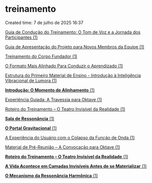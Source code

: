 # treinamento

Created time: 7 de julho de 2025 16:37

[Guia de Condução do Treinamento: O Tom de Voz e a Jornada dos Participantes (1)](treinamento%20229d03d38faf801c8d3cdea459e90427/Guia%20de%20Conduc%CC%A7a%CC%83o%20do%20Treinamento%20O%20Tom%20de%20Voz%20e%20a%20229d03d38faf803c8318d6bce8f11cde.md)

[Guia de Apresentação do Projeto para Novos Membros da Equipe (1)](treinamento%20229d03d38faf801c8d3cdea459e90427/Guia%20de%20Apresentac%CC%A7a%CC%83o%20do%20Projeto%20para%20Novos%20Membr%20229d03d38faf80c7b5f0c875ffdc1910.md)

[Treinamento do Corpo Fundador (1)](treinamento%20229d03d38faf801c8d3cdea459e90427/Treinamento%20do%20Corpo%20Fundador%20(1)%20229d03d38faf806bb2caff21daef7e10.md)

[O Formato Mais Alinhado Para Conduzir o Aprendizado (1)](treinamento%20229d03d38faf801c8d3cdea459e90427/O%20Formato%20Mais%20Alinhado%20Para%20Conduzir%20o%20Aprendizad%20229d03d38faf807fb08cd29fe5d6d365.md)

[Estrutura do Primeiro Material de Ensino - Introdução à Inteligência Vibracional de Lumora (1)](treinamento%20229d03d38faf801c8d3cdea459e90427/Estrutura%20do%20Primeiro%20Material%20de%20Ensino%20-%20Introdu%20229d03d38faf803e852cf775fd72c805.md)

[**Introdução: O Momento de Alinhamento** (1)](treinamento%20229d03d38faf801c8d3cdea459e90427/Introduc%CC%A7a%CC%83o%20O%20Momento%20de%20Alinhamento%20(1)%20229d03d38faf807994e8d722490950e8.md)

[Experiência Guiada: A Travessia para Oktave (1)](treinamento%20229d03d38faf801c8d3cdea459e90427/Experie%CC%82ncia%20Guiada%20A%20Travessia%20para%20Oktave%20(1)%20229d03d38faf80779442ec751306a3b4.md)

[Roteiro do Treinamento – O Teatro Invisível da Realidade (1)](treinamento%20229d03d38faf801c8d3cdea459e90427/Roteiro%20do%20Treinamento%20%E2%80%93%20O%20Teatro%20Invisi%CC%81vel%20da%20Re%20229d03d38faf806597f3ef924962df5d.md)

[**Sala de Ressonância** (1)](treinamento%20229d03d38faf801c8d3cdea459e90427/Sala%20de%20Ressona%CC%82ncia%20(1)%20229d03d38faf808bbbb2db16bcc72102.md)

[**O Portal Gravitacional** (1)](treinamento%20229d03d38faf801c8d3cdea459e90427/O%20Portal%20Gravitacional%20(1)%20229d03d38faf80a3aa1be3098b08f791.md)

[A Experiência do Usuário com o Colapso da Função de Onda (1)](treinamento%20229d03d38faf801c8d3cdea459e90427/A%20Experie%CC%82ncia%20do%20Usua%CC%81rio%20com%20o%20Colapso%20da%20Func%CC%A7a%20229d03d38faf8031b0c3db703b6044ec.md)

[Material de Pré-Reunião – A Convocação para Oktave (1)](treinamento%20229d03d38faf801c8d3cdea459e90427/Material%20de%20Pre%CC%81-Reunia%CC%83o%20%E2%80%93%20A%20Convocac%CC%A7a%CC%83o%20para%20Ok%20229d03d38faf8055b709fcb8cd0b8aa9.md)

[**Roteiro do Treinamento – O Teatro Invisível da Realidade** (1)](treinamento%20229d03d38faf801c8d3cdea459e90427/Roteiro%20do%20Treinamento%20%E2%80%93%20O%20Teatro%20Invisi%CC%81vel%20da%20Re%20229d03d38faf8085b9b4c9692f12e895.md)

[**A Vida Acontece em Camadas Invisíveis Antes de se Materializar** (1)](treinamento%20229d03d38faf801c8d3cdea459e90427/A%20Vida%20Acontece%20em%20Camadas%20Invisi%CC%81veis%20Antes%20de%20se%20229d03d38faf80c0b2a8c08748f1b19c.md)

[**O Mecanismo da Ressonância Harmônica** (1)](treinamento%20229d03d38faf801c8d3cdea459e90427/O%20Mecanismo%20da%20Ressona%CC%82ncia%20Harmo%CC%82nica%20(1)%20229d03d38faf80428919fb6f0afb5a50.md)